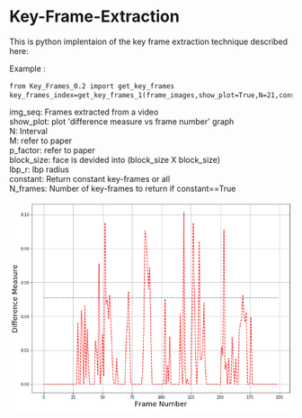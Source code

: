 # Key-Frame-Extraction
This is python implentaion of the key frame extraction technique described here:

Example :
```
from Key_Frames_0.2 import get_key_frames
key_frames_index=get_key_frames_1(frame_images,show_plot=True,N=21,constant=True,N_frames=20)

```

img_seq: Frames extracted from a video  
show_plot: plot 'difference measure vs frame number' graph  
N: Interval   
M: refer to paper  
p_factor: refer to paper  
block_size: face is devided into (block_size X block_size)  
lbp_r: lbp radius  
constant: Return constant key-frames or all  
N_frames: Number of key-frames to return if constant==True    

![difference measure vs frame number' graph](https://github.com/SuhailSaify/Key-Frame-Extraction/blob/master/Key_Frame_N_21.png)
